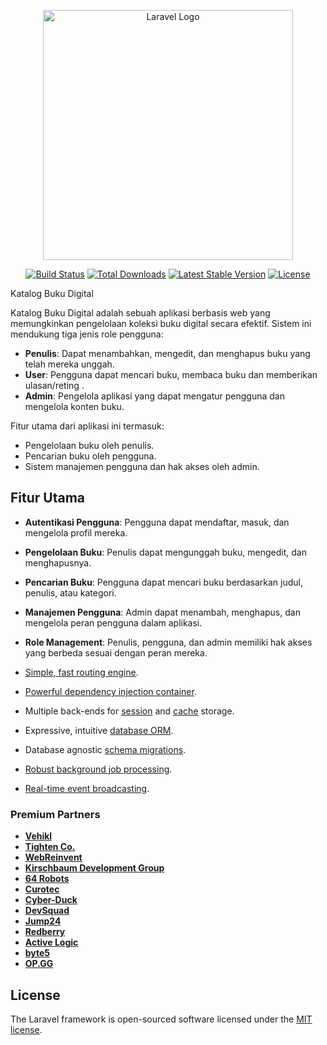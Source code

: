 <p align="center"><a href="https://laravel.com" target="_blank"><img src="https://raw.githubusercontent.com/laravel/art/master/logo-lockup/5%20SVG/2%20CMYK/1%20Full%20Color/laravel-logolockup-cmyk-red.svg" width="400" alt="Laravel Logo"></a></p>

<p align="center">
<a href="https://github.com/laravel/framework/actions"><img src="https://github.com/laravel/framework/workflows/tests/badge.svg" alt="Build Status"></a>
<a href="https://packagist.org/packages/laravel/framework"><img src="https://img.shields.io/packagist/dt/laravel/framework" alt="Total Downloads"></a>
<a href="https://packagist.org/packages/laravel/framework"><img src="https://img.shields.io/packagist/v/laravel/framework" alt="Latest Stable Version"></a>
<a href="https://packagist.org/packages/laravel/framework"><img src="https://img.shields.io/packagist/l/laravel/framework" alt="License"></a>
</p>


Katalog Buku Digital

Katalog Buku Digital adalah sebuah aplikasi berbasis web yang memungkinkan pengelolaan koleksi buku digital secara efektif. Sistem ini mendukung tiga jenis role pengguna:

- **Penulis**: Dapat menambahkan, mengedit, dan menghapus buku yang telah mereka unggah.
- **User**: Pengguna  dapat mencari buku, membaca buku dan memberikan ulasan/reting .
- **Admin**: Pengelola aplikasi yang dapat mengatur pengguna dan mengelola konten buku.

Fitur utama dari aplikasi ini termasuk:
- Pengelolaan buku oleh penulis.
- Pencarian buku oleh pengguna.
- Sistem manajemen pengguna dan hak akses oleh admin.

## Fitur Utama

- **Autentikasi Pengguna**: Pengguna dapat mendaftar, masuk, dan mengelola profil mereka.
- **Pengelolaan Buku**: Penulis dapat mengunggah buku, mengedit, dan menghapusnya.
- **Pencarian Buku**: Pengguna dapat mencari buku berdasarkan judul, penulis, atau kategori.
- **Manajemen Pengguna**: Admin dapat menambah, menghapus, dan mengelola peran pengguna dalam aplikasi.
- **Role Management**: Penulis, pengguna, dan admin memiliki hak akses yang berbeda sesuai dengan peran mereka.



- [Simple, fast routing engine](https://laravel.com/docs/routing).
- [Powerful dependency injection container](https://laravel.com/docs/container).
- Multiple back-ends for [session](https://laravel.com/docs/session) and [cache](https://laravel.com/docs/cache) storage.
- Expressive, intuitive [database ORM](https://laravel.com/docs/eloquent).
- Database agnostic [schema migrations](https://laravel.com/docs/migrations).
- [Robust background job processing](https://laravel.com/docs/queues).
- [Real-time event broadcasting](https://laravel.com/docs/broadcasting).



### Premium Partners

- **[Vehikl](https://vehikl.com/)**
- **[Tighten Co.](https://tighten.co)**
- **[WebReinvent](https://webreinvent.com/)**
- **[Kirschbaum Development Group](https://kirschbaumdevelopment.com)**
- **[64 Robots](https://64robots.com)**
- **[Curotec](https://www.curotec.com/services/technologies/laravel/)**
- **[Cyber-Duck](https://cyber-duck.co.uk)**
- **[DevSquad](https://devsquad.com/hire-laravel-developers)**
- **[Jump24](https://jump24.co.uk)**
- **[Redberry](https://redberry.international/laravel/)**
- **[Active Logic](https://activelogic.com)**
- **[byte5](https://byte5.de)**
- **[OP.GG](https://op.gg)**


## License

The Laravel framework is open-sourced software licensed under the [MIT license](https://opensource.org/licenses/MIT).
